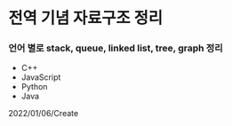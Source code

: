 # 전역 기념 자료구조 정리

### 언어 별로 stack, queue, linked list, tree, graph 정리

- C++
- JavaScript
- Python
- Java

2022/01/06/Create
